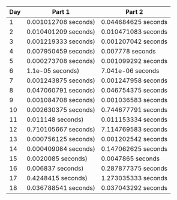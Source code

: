 |Day|Part 1|Part 2|
|---|------|------|
|1|0.001012708 seconds)|0.044684625 seconds|
|2|0.010401209 seconds)|0.010471083 seconds|
|3|0.001219333 seconds)|0.001207042 seconds|
|4|0.007950459 seconds)|0.007778 seconds|
|5|0.000273708 seconds)|0.001099292 seconds|
|6|1.1e-05 seconds)|7.041e-06 seconds|
|7|0.001243875 seconds)|0.001247958 seconds|
|8|0.047060791 seconds)|0.046754375 seconds|
|9|0.001084708 seconds)|0.001036583 seconds|
|10|0.002630375 seconds)|0.744677791 seconds|
|11|0.011148 seconds)|0.011153334 seconds|
|12|0.710105667 seconds)|7.114769583 seconds|
|13|0.000756125 seconds)|0.001202542 seconds|
|14|0.000409084 seconds)|0.147062625 seconds|
|15|0.0020085 seconds)|0.0047865 seconds|
|16|0.006837 seconds)|0.287877375 seconds|
|17|0.4248415 seconds)|1.273035333 seconds|
|18|0.036788541 seconds)|0.037043292 seconds|
